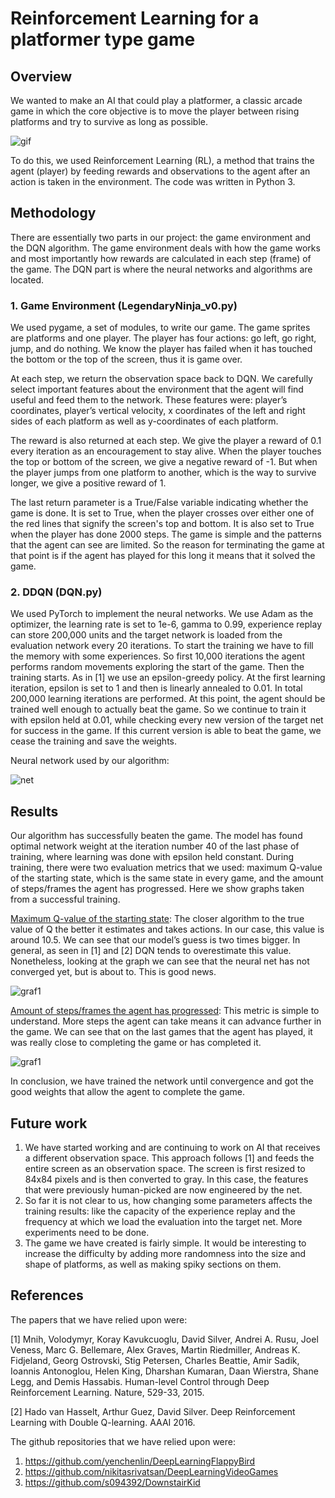 # Reinforcement Learning for a platformer type game

## Overview

We wanted to make an AI that could play a platformer, a classic arcade game in which the core objective is to move the player between rising platforms and try to  survive as long as possible.

![gif](Images/aigameplay.gif)

To do this, we used Reinforcement Learning (RL), a method that trains the agent (player) by feeding rewards and observations to the agent after an action is taken in the environment. The code was written in Python 3.

## Methodology

There are essentially two parts in our project: the game environment and the DQN algorithm. 
The game environment deals with how the game works and most importantly how rewards are calculated in each step (frame) of the game.
The DQN part is where the neural networks and algorithms are located.

### 1. Game Environment (LegendaryNinja_v0.py)
We used pygame, a set of modules, to write our game. The game sprites are platforms and one player.  The player has four actions: go left, go right, jump, and do nothing. We know the player has failed when it has touched the bottom or the top of the screen, thus it is game over. 	

At each step, we return the observation space back to DQN. We carefully select important features about the environment that the agent will find useful and feed them to the network. These features were: player’s coordinates, player’s vertical velocity, x coordinates of the left and right sides of each platform as well as y-coordinates of each platform. 

The reward is also returned at each step. We give the player a reward of 0.1 every iteration as an encouragement to stay alive. When the player touches the top or bottom of the screen, we give a negative reward of -1. But when the player jumps from one platform to another, which is the way to survive longer, we give a positive reward of 1.

The last return parameter is a True/False variable indicating whether the game is done. It is set to True, when the player crosses over either one of the red lines that signify the screen's top and bottom. It is also set to True when the player has done 2000 steps. The game is simple and the patterns that the agent can see are limited. So the reason for terminating the game at that point is if the agent has played for this long it means that it solved the game.
### 2. DDQN (DQN.py)	
	
We used PyTorch to implement the neural networks. We use Adam as the optimizer, the learning rate is set to 1e-6, gamma to 0.99, experience replay can store 200,000 units and the target network is loaded from the evaluation network every 20 iterations. To start the training we have to fill the memory with some experiences. So first 10,000 iterations the agent performs random movements exploring the start of the game. Then the training starts. As in [1] we use an epsilon-greedy policy. At the first learning iteration, epsilon is set to 1 and then is linearly annealed to 0.01. In total 200,000 learning iterations are performed. At this point, the agent should be trained well enough to actually beat the game. So we continue to train it with epsilon held at 0.01, while checking every new version of the target net for success in the game. If this current version is able to beat the game, we cease the training and save the weights.

Neural network used by our algorithm:

![net](Images/Net.PNG)

## Results

Our algorithm has successfully beaten the game. The model has found optimal network weight at the iteration number 40 of the last phase of training, where learning was done with epsilon held constant.
During training, there were two evaluation metrics that we used: maximum Q-value of the starting state, which is the same state in every game, and the amount of steps/frames the agent has progressed. Here we show graphs taken from a successful training.

<u>Maximum Q-value of the starting state</u>: The closer algorithm to the true value of Q the better it estimates and takes actions. In our case, this value is around 10.5. We can see that our model’s guess is two times bigger. In general, as seen in [1] and [2] DQN tends to overestimate this value. Nonetheless, looking at the graph we can see that the neural net has not converged yet, but is about to. This is good news.

![graf1](DQN_custom_features%20(FINAL)/maxQ.png)

<u>Amount of steps/frames the agent has progressed</u>: This metric is simple to understand. More steps the agent can take means it can advance further in the game. We can see that on the last games that the agent has played, it was really close to completing the game or has completed it.

![graf1](DQN_custom_features%20(FINAL)/Total%20Steps.png)

In conclusion, we have trained the network until convergence and got the good weights that allow the agent to complete the game.

## Future work

1. We have started working and are continuing to work on AI that receives a different observation space. This approach follows [1] and feeds the entire screen as an observation space. The screen is first resized to 84x84 pixels and is then converted to gray. In this case, the features that were previously human-picked are now engineered by the net. 
2. So far it is not clear to us, how changing some parameters affects the training results: like the capacity of the experience replay and the frequency at which we load the evaluation into the target net. More experiments need to be done.
3. The game we have created is fairly simple. It would be interesting to increase the difficulty by adding more randomness into the size and shape of platforms, as well as making spiky sections on them. 

## References

The papers that we have relied upon were:

[1] Mnih, Volodymyr, Koray Kavukcuoglu, David Silver, Andrei A. Rusu, Joel Veness, Marc G. Bellemare, Alex Graves, Martin Riedmiller, Andreas K. Fidjeland, Georg Ostrovski, Stig Petersen, Charles Beattie, Amir Sadik, Ioannis Antonoglou, Helen King, Dharshan Kumaran, Daan Wierstra, Shane Legg, and Demis Hassabis. Human-level Control through Deep Reinforcement Learning. Nature, 529-33, 2015.

[2] Hado van Hasselt, Arthur Guez, David Silver. Deep Reinforcement Learning with Double Q-learning. AAAI 2016.

The github repositories that we have relied upon were:
1. https://github.com/yenchenlin/DeepLearningFlappyBird
2. https://github.com/nikitasrivatsan/DeepLearningVideoGames
3. https://github.com/s094392/DownstairKid


